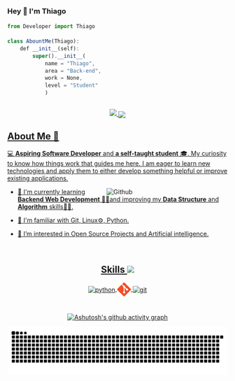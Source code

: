 ### Hey 🖖 I'm Thiago

```js
from Developer import Thiago

class AbountMe(Thiago):
    def __init__(self):
        super().__init__(
            name = "Thiago",
            area = "Back-end",
            work = None,
            level = "Student"
            )
```

##

<div align="center"> <a href="https://github.com/thiago-dev-cyber"> 
<img height="150em" src="https://github-readme-stats.vercel.app/api?username=thiago-dev-cyber&count_private=true&include_all_commits=true&show_icons=true&theme=dark&hide_border=false&show_owner=true" /> 
<img align="center" src="http://github-profile-summary-cards.vercel.app/api/cards/profile-details?username=thiago-dev-cyber&theme=dark" height="150em" />
</div>

<div align="center">
  
</div>

##  

<h2 > About Me 👨‍</h2>
 
 💻 **Aspiring Software Developer** and **a self-taught student** 🎓. My curiosity to know how things work that guides me here. I am eager to learn new technologies and apply them to either develop something helpful or improve existing applications.
 
<img width="55%" align="right" alt="Github" src="https://raw.githubusercontent.com/onimur/.github/master/.resources/git-header.svg" />

-  🔭 I'm currently learning **Backend Web Development** 🙋‍♂️and improving my **Data Structure** and **Algorithm** skills👨‍💻.
  
-  🌱 I'm familiar with Git, Linux⚙️, Python.

-   👀 I’m interested in Open Source Projects and Artificial intelligence. 
  


<div align="center" valign="top"><br>
<h2> Skills <img src = "https://media2.giphy.com/media/QssGEmpkyEOhBCb7e1/giphy.gif?cid=ecf05e47a0n3gi1bfqntqmob8g9aid1oyj2wr3ds3mg700bl&rid=giphy.gif" width = 32> </h2> <img align="center" alt="python" height="32" width="32"src="https://img.icons8.com/color/40/000000/python--v1.png"/>
  <img align="center" alt="git" height="32" width="32" src="https://raw.githubusercontent.com/devicons/devicon/master/icons/git/git-original.svg">
  <img align="center" alt="git" height="32" width="32" src="https://img.icons8.com/fluency/40/000000/github.png"/>
  
  
# 

  
[![Ashutosh's github activity graph](https://github-readme-activity-graph.vercel.app/graph?username=thiago-dev-cyber&bg_color=241f31&color=ffffff&line=9a9996&point=26a269&area=true&hide_border=true)](https://github.com/ashutosh00710/github-readme-activity-graph)

  </div>

  <picture align="center">
  <source media="(prefers-color-scheme: dark)" srcset="https://raw.githubusercontent.com/thiago-dev-cyber/thiago-dev-cyber/output/github-contribution-grid-snake-dark.svg">
  <source media="(prefers-color-scheme: light)" srcset="https://raw.githubusercontent.com/thiago-dev-cyber/thiago-dev-cyber/output/github-contribution-grid-snake-dark.svg">
  <img align="center" alt="github contribution grid snake animation" src="https://raw.githubusercontent.com/thiago-dev-cyber/thiago-dev-cyber/output/github-contribution-grid-snake.svg">
</picture>
